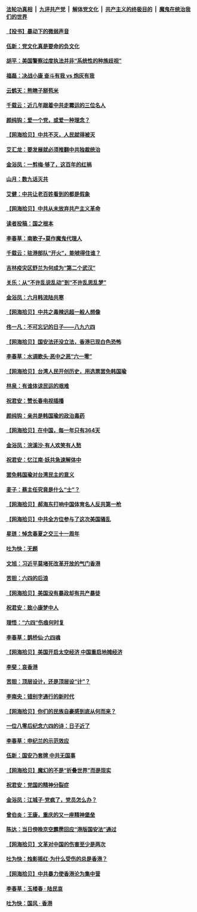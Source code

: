 ####  [法轮功真相](../../../../basic/blob/master/README.md?t=06141231) &nbsp;|&nbsp; [九评共产党](../../../../9ping.md/blob/master/README.md?t=06141231) &nbsp;|&nbsp; [解体党文化](../../../../jtdwh.md/blob/master/README.md?t=06141231)  &nbsp;|&nbsp; [共产主义的终极目的](../../../../gczydzjmd.md/blob/master/README.md?t=06141231) &nbsp;|&nbsp; [魔鬼在统治我们的世界](../../../../mgztzwmdsj.md/blob/master/README.md?t=06141231) 

#### [【投书】暴动下的微弱声音](../pages/nsc993/n12183493.md?t=06141231) 

#### [伍新：党文化真是要命的负文化](../pages/nsc993/n12182742.md?t=06141231) 

#### [胡平：美国警察过度执法并非“系统性的种族歧视”](../pages/nsc993/n12182713.md?t=06141231) 

#### [福磊：决战小康 奋斗有我 vs 炮灰有我](../pages/nsc993/n12182693.md?t=06141231) 

#### [云鹤天：熊瞎子掰苞米](../pages/nsc993/n12182680.md?t=06141231) 

#### [千载云：近几年跟着中共走霉运的三位名人](../pages/nsc993/n12182649.md?t=06141231) 

#### [颜纯钩：爱一个党，或爱一种理念？](../pages/nsc993/n12182640.md?t=06141231) 

#### [【网海拾贝】中共不灭，人民就得被灭](../pages/nsc993/n12180698.md?t=06141231) 

#### [艾汇龙：要发展就必须推翻中共独裁统治](../pages/nsc993/n12180647.md?t=06141231) 

#### [金浴凤：一剪梅·够了，这百年的红祸](../pages/nsc993/n12180002.md?t=06141231) 

#### [山月：数九话灭共](../pages/nsc993/n12179940.md?t=06141231) 

#### [艾健：中共让老百姓看到的都是假象](../pages/nsc993/n12179778.md?t=06141231) 

#### [【网海拾贝】中共从未放弃共产主义革命](../pages/nsc993/n12176687.md?t=06141231) 

#### [读者投稿：国之根本](../pages/nsc993/n12176662.md?t=06141231) 

#### [李春草：南歌子•莫作魔鬼代理人](../pages/nsc993/n12176610.md?t=06141231) 

#### [千载云：驻港部队“开火”，能唬得住谁？](../pages/nsc993/n12176028.md?t=06141231) 

#### [吉林疫灾区舒兰为何成为“第二个武汉”](../pages/nsc993/n12172816.md?t=06141231) 

#### [关乐：从“不许乱说乱动”到“不许乱思乱梦”](../pages/nsc993/n12174760.md?t=06141231) 

#### [金浴凤：六月韩流陆共寒](../pages/nsc993/n12174739.md?t=06141231) 

#### [【网海拾贝】中共之毒辣远超一般人想像](../pages/nsc993/n12174574.md?t=06141231) 

#### [佟一凡：不可忘记的日子——八九六四](../pages/nsc993/n12174371.md?t=06141231) 

#### [【网海拾贝】国安法还没立法，香港已现白色恐怖](../pages/nsc993/n12172467.md?t=06141231) 

#### [李春草：水调歌头·恶中之恶“六一零”](../pages/nsc993/n12171662.md?t=06141231) 

#### [【网海拾贝】台湾人民开创历史，用选票罢免韩国瑜](../pages/nsc993/n12169412.md?t=06141231) 

#### [林泉：有谁体谅民运的艰难](../pages/nsc993/n12169204.md?t=06141231) 

#### [祝君安：赞长春电视插播](../pages/nsc993/n12168998.md?t=06141231) 

#### [颜纯钩：亲共是韩国瑜的政治毒药](../pages/nsc993/n12168959.md?t=06141231) 

#### [【网海拾贝】在中国，每一年只有364天](../pages/nsc993/n12167508.md?t=06141231) 

#### [金浴凤：浣溪沙·有人欢笑有人愁](../pages/nsc993/n12167017.md?t=06141231) 

#### [祝君安：忆江南·妖共急速解体中](../pages/nsc993/n12166832.md?t=06141231) 

#### [罢免韩国瑜对台湾民主的意义](../pages/nsc993/n12166720.md?t=06141231) 

#### [麦子：蔡主任究竟是什么“士”？](../pages/nsc993/n12166126.md?t=06141231) 

#### [【网海拾贝】郝海东打响中国体育名人反共第一枪](../pages/nsc993/n12165325.md?t=06141231) 

#### [【网海拾贝】中共全方位参与了这次美国骚乱](../pages/nsc993/n12163491.md?t=06141231) 

#### [星琏：悼念春夏之交三十一周年](../pages/nsc993/n12162360.md?t=06141231) 

#### [吐为快：无题](../pages/nsc993/n12162106.md?t=06141231) 

#### [文旭：习近平莫堵死改革开放的气门香港](../pages/nsc993/n12157461.md?t=06141231) 

#### [苦胆：六四的后浪](../pages/nsc993/n12157112.md?t=06141231) 

#### [【网海拾贝】美国没有暴政却有共产暴徒](../pages/nsc993/n12157074.md?t=06141231) 

#### [祝君安：致小康梦中人](../pages/nsc993/n12156882.md?t=06141231) 

#### [理悟：“六四“伤痕何时复](../pages/nsc993/n12156866.md?t=06141231) 

#### [李春草：鹊桥仙·六四魂](../pages/nsc993/n12156732.md?t=06141231) 

#### [【网海拾贝】美国开启太空经济 中国重启地摊经济](../pages/nsc993/n12154104.md?t=06141231) 

#### [李斐：哀香港](../pages/nsc993/n12152518.md?t=06141231) 

#### [苦胆：顶层设计，还是顶层设“计”？](../pages/nsc993/n12152486.md?t=06141231) 

#### [李南央：错别字通行的新时代](../pages/nsc993/n12152403.md?t=06141231) 

#### [【网海拾贝】你们的民族自豪感到底从何而来？](../pages/nsc993/n12151863.md?t=06141231) 

#### [一位八零后纪念六四的诗：日子近了](../pages/nsc993/n12151238.md?t=06141231) 

#### [李春草：申纪兰的示范效应](../pages/nsc993/n12149580.md?t=06141231) 

#### [伍新：国安乃套牌 中共无国事](../pages/nsc993/n12149560.md?t=06141231) 

#### [【网海拾贝】魔幻的不是“折叠世界”而是现实](../pages/nsc993/n12149530.md?t=06141231) 

#### [祝君安：党国的精神分裂症](../pages/nsc993/n12149516.md?t=06141231) 

#### [金浴凤：江城子·党疯了，党员怎么办？](../pages/nsc993/n12149508.md?t=06141231) 

#### [曾伯炎：王康，重庆的又一座精神堡垒](../pages/nsc993/n12149230.md?t=06141231) 

#### [陈达：当日傍晚京空霹雳回应“港版国安法”通过](../pages/nsc993/n12148167.md?t=06141231) 

#### [【网海拾贝】文革对中国的伤害至少是两次](../pages/nsc993/n12147834.md?t=06141231) 

#### [吐为快：烛影摇红·为什么受伤的总是香港？](../pages/nsc993/n12147553.md?t=06141231) 

#### [【网海拾贝】中共暴力使香港沦为集中营](../pages/nsc993/n12144854.md?t=06141231) 

#### [李春草：玉楼春 · 陆民哀](../pages/nsc993/n12144740.md?t=06141231) 

#### [吐为快：国风 · 香港](../pages/nsc993/n12144727.md?t=06141231) 

